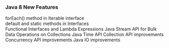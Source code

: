 
### Java 8 New Features
forEach() method in Iterable interface  
default and static methods in Interfaces  
Functional Interfaces and Lambda Expressions
Java Stream API for Bulk Data Operations on Collections
Java Time API
Collection API improvements
Concurrency API improvements
Java IO improvements
